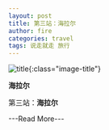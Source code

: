 ```yaml
---
layout: post
title: 第三站：海拉尔
author: fire
categories: travel 
tags: 说走就走 旅行
---
```


![title](http://image.sideproject.cn/title/title_126.jpg){:class="image-title"}

**海拉尔**

第三站：**海拉尔**


---Read More---
